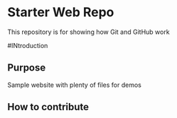 # Starter Web Repo

This repository is for showing how Git and GitHub work


#INtroduction



## Purpose

Sample website with plenty of files for demos


## How to contribute